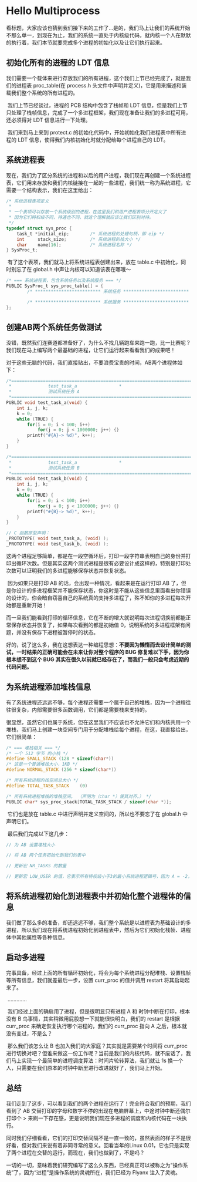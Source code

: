 # Hello Multiprocess

​	看标题，大家应该也猜到我们接下来的工作了...是的，我们马上让我们的系统开始不那么单一，到现在为止，我们的系统一直处于内核级代码，就内核一个人在默默的执行着，我们本节就要完成多个进程的初始化以及让它们执行起来。

## 初始化所有的进程的 LDT 信息

​	我们需要一个载体来进行存放我们的所有进程，这个我们上节已经完成了，就是我们的进程表 proc_table(在 process.h 头文件中声明并定义)，它是用来描述和装载我们整个系统的所有进程的。

​	我们上节已经谈过，进程的 PCB 结构中包含了栈帧和 LDT 信息，但是我们上节只处理了栈帧信息，完成了一个多进程框架，我们现在准备让我们的多进程可用，还必须得对 LDT 信息进行一下处理。

​	我们来到马上来到 protect.c 的初始化代码中，开始初始化我们进程表中所有进程的 LDT 信息，使得我们内核初始化时就分配给每个进程自己的 LDT。

## 系统进程表

​	现在，我们为了区分系统的进程和以后的用户进程，我们现在再创建一个系统进程表，它们用来存放和我们内核链接在一起的一些进程，我们统一称为系统进程，它需要一个结构表示，我们在这里给出：

```c
/* 系统进程表项定义
 *
 * 一个表项可以存放一个系统级别的进程，在这里我们和用户进程表项分开定义了
 * 因为它们特权级不同，待遇也不同，就这个理解就应该让我们区别对待。
 */
typedef struct sys_proc {
    task_t *initial_eip;        /* 系统进程的处理句柄，即 eip */
    int     stack_size;         /* 系统进程的栈大小 */
    char    name[16];           /* 系统进程名称 */
} SysProc_t;
```

​	有了这个表项，我们就马上将系统进程表创建出来，放在 table.c 中初始化，同时别忘了在 global.h 中声让内核可以知道该表在哪哦～

```c
/* === 系统进程表，包含系统任务以及系统服务 === */
PUBLIC SysProc_t sys_proc_table[] = {
        /* ************************* 系统任务 ************************* */

        /* ************************* 系统服务 ************************* */
};
```

## 创建AB两个系统任务做测试

​	没错，既然我们连赛道都准备好了，为什么不找几辆跑车来跑一跑，比一比赛呢？我们现在马上编写两个最基础的进程，让它们运行起来看看我们的成果吧！

​	对于这些无脑的代码，我们直接贴出，不要浪费宝贵的时间，AB两个进程体如下：

```c
/*=========================================================================*
 *				test_task_a				   *
 *	            测试系统任务 A
 *=========================================================================*/
PUBLIC void test_task_a(void) {
    int i, j, k;
    k = 0;
    while (TRUE) {
        for(i = 0; i < 100; i++)
            for(j = 0; j < 1000000; j++) {}
        printf("#{A}-> %d)", k++);
    }
}

/*=========================================================================*
 *				test_task_a				   *
 *	            测试系统任务 B
 *=========================================================================*/
PUBLIC void test_task_b(void) {
    int i, j, k;
    k = 0;
    while (TRUE) {
        for(i = 0; i < 100; i++)
            for(j = 0; j < 1000000; j++) {}
        printf("#{B}-> %d)", k++);
    }
}

// C 函数原型声明：
_PROTOTYPE( void test_task_a, (void) );
_PROTOTYPE( void test_task_b, (void) );
```

​	这两个进程足够简单，都是在一段空循环后，打印一段字符串表明自己的身份并打印出循环次数。但是其实这两个测试进程是很有必要设计成这样的，特别是打印处次数可以证明我们的多进程能够保存状态并恢复状态。

​	因为如果只是打印 AB 的话，会出现一种情况，看起来是在运行打印 AB 了，但是你设计的多进程框架并不能保存状态，你这时是不能从这些信息里面看出你错误的设计的，你会暗自窃喜自己的系统真的支持多进程了，殊不知你的多进程每次开始都是重新开始！

​	而一旦我们能看到打印的循环信息，它在不断的增大就说明每次进程切换前都能正常保存状态并恢复了，如果每次看到的都是初始值 0，说明系统的多进程框架有问题，并没有保存下进程被暂停时的状态。

​	好的，说了这么多，我在这想表达一种编程思想：**不要因为懒惰而去设计简单的测试，一时结果的正确可能会在未来让你对整个程序的 BUG 修复难以下手，因为你根本想不到这个 BUG 其实在很久以前就已经存在了，而我们一般只会考虑近期的代码问题。**

## 为系统进程添加堆栈信息

​	有了系统进程还远远不够，每个进程还需要一个属于自己的堆栈，因为一个进程往往很复杂，内部需要很多函数调用，它们都是需要栈来支持的。

​	很显然，虽然它们也属于系统，但在这里我们不应该也不允许它们和内核共用一个堆栈，我们马上创建一块空间专门用于分配堆栈给每个进程，在这，我直接给出，它们很简单：

```c
/* === 堆栈相关 === */
/* 一个 512 字节 的小栈 */
#define SMALL_STACK (128 * sizeof(char*))
/* 这是一个普通堆栈大小，1KB */
#define NORMAL_STACK (256 * sizeof(char*))

/* 所有系统进程的栈空间总大小 */
#define TOTAL_TASK_STACK    (0)

/* 所有系统进程堆栈的堆栈空间。 （声明为（char *）使其对齐。） */
PUBLIC char* sys_proc_stack[TOTAL_TASK_STACK / sizeof(char *)];
```

​	它们也是放在 table.c 中进行声明并定义空间的，所以也不要忘了在 global.h 中声明它们。

​	最后我们完成以下这几步：	

```c
// 为 AB 设置堆栈大小

// 将 AB 两个任务初始化到我们的表中

// 更新宏 NR_TASKS 的数量

// 更新宏 LOW_USER 的值，它表示所有特权级小于3的最小系统进程逻辑号，因为 A = -2，B = -1，所以 其应为 -1
```

## 将系统进程初始化到进程表中并初始化整个进程体的信息

​	我们做了那么多的准备，却还远远不够，我们整个系统是以进程表为基础设计的多进程，所以我们现在将系统进程初始化到进程表中，然后为它们初始化栈帧、进程体中其他属性等各种信息。

## 启动多进程

​	完事具备，经过上面的所有循环初始化，将会为每个系统进程分配堆栈、设置栈帧等所有信息，我们就差最后一步，设置 curr_proc 的值并调用 restart 将其启动起来了。

​	.............

​	我们经过上面的确启用了进程，但是很明显只有进程 A 和 时钟中断在打印，根本没有 B 鸟事情，其实稍微用屁股想一下就能很快明白，我们的 restart 是根据 curr_proc 来确定恢复执行哪个进程的，我们的 curr_proc 指向 A 之后，根本就没有变过，不是么？

​	那么我们该怎么让 B 也加入我们的大家庭？其实就是需要某个时间将 curr_proc 进行切换对吧？但谁来做这一份工作呢？当前是我们的内核代码，就不废话了，我们马上实现一个最简单的进程调度算法：时间片轮转算法，我们就让 1s 换一个人，只需要在我们原本的时钟中断里进行改进就好了，我们马上开始。

## 总结

​	我们走到了这步，可以看到我们的两个进程在运行了！完全符合我们的预期，我们看到了 AB 交替打印的字母和数字不停的出现在电脑屏幕上，中途时钟中断还偶尔打印个 > 来刷一下存在感，更是说明我们现在多进程的调度和内核代码在一块执行。

​	同时我们仔细看看，它们的打印交替间隔不是一直一致的，虽然表面的样子不是很好看，但对我们来说有着非同寻常的意义。回看当年的Linux 0.01，它也只是实现了两个进程在交替的运行，而现在，我们也做到了，不是吗？

​	一切的一切，意味着我们研究编写了这么久东西，已经真正可以被称之为“操作系统”了，因为“进程”是操作系统的灵魂所在，我们已经为 Flyanx 注入了灵魂。













​	































